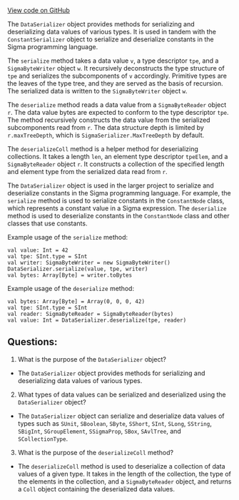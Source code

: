 [View code on GitHub](sigmastate-interpreterhttps://github.com/ScorexFoundation/sigmastate-interpreter/interpreter/shared/src/main/scala/sigmastate/serialization/DataSerializer.scala)

The `DataSerializer` object provides methods for serializing and deserializing data values of various types. It is used in tandem with the `ConstantSerializer` object to serialize and deserialize constants in the Sigma programming language. 

The `serialize` method takes a data value `v`, a type descriptor `tpe`, and a `SigmaByteWriter` object `w`. It recursively deconstructs the type structure of `tpe` and serializes the subcomponents of `v` accordingly. Primitive types are the leaves of the type tree, and they are served as the basis of recursion. The serialized data is written to the `SigmaByteWriter` object `w`. 

The `deserialize` method reads a data value from a `SigmaByteReader` object `r`. The data value bytes are expected to conform to the type descriptor `tpe`. The method recursively constructs the data value from the serialized subcomponents read from `r`. The data structure depth is limited by `r.maxTreeDepth`, which is `SigmaSerializer.MaxTreeDepth` by default. 

The `deserializeColl` method is a helper method for deserializing collections. It takes a length `len`, an element type descriptor `tpeElem`, and a `SigmaByteReader` object `r`. It constructs a collection of the specified length and element type from the serialized data read from `r`. 

The `DataSerializer` object is used in the larger project to serialize and deserialize constants in the Sigma programming language. For example, the `serialize` method is used to serialize constants in the `ConstantNode` class, which represents a constant value in a Sigma expression. The `deserialize` method is used to deserialize constants in the `ConstantNode` class and other classes that use constants. 

Example usage of the `serialize` method:

```
val value: Int = 42
val tpe: SInt.type = SInt
val writer: SigmaByteWriter = new SigmaByteWriter()
DataSerializer.serialize(value, tpe, writer)
val bytes: Array[Byte] = writer.toBytes
```

Example usage of the `deserialize` method:

```
val bytes: Array[Byte] = Array(0, 0, 0, 42)
val tpe: SInt.type = SInt
val reader: SigmaByteReader = SigmaByteReader(bytes)
val value: Int = DataSerializer.deserialize(tpe, reader)
```
## Questions: 
 1. What is the purpose of the `DataSerializer` object?
- The `DataSerializer` object provides methods for serializing and deserializing data values of various types.

2. What types of data values can be serialized and deserialized using the `DataSerializer` object?
- The `DataSerializer` object can serialize and deserialize data values of types such as `SUnit`, `SBoolean`, `SByte`, `SShort`, `SInt`, `SLong`, `SString`, `SBigInt`, `SGroupElement`, `SSigmaProp`, `SBox`, `SAvlTree`, and `SCollectionType`.

3. What is the purpose of the `deserializeColl` method?
- The `deserializeColl` method is used to deserialize a collection of data values of a given type. It takes in the length of the collection, the type of the elements in the collection, and a `SigmaByteReader` object, and returns a `Coll` object containing the deserialized data values.